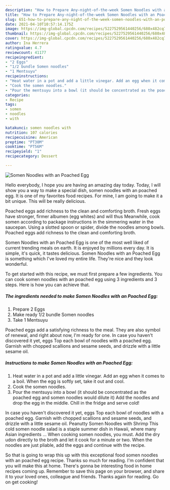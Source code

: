 ```yaml
---
description: "How to Prepare Any-night-of-the-week Somen Noodles with an Poached Egg"
title: "How to Prepare Any-night-of-the-week Somen Noodles with an Poached Egg"
slug: 651-how-to-prepare-any-night-of-the-week-somen-noodles-with-an-poached-egg
date: 2021-04-10T10:57:14.175Z
image: https://img-global.cpcdn.com/recipes/5227529561440256/680x482cq70/somen-noodles-with-an-poached-egg-recipe-main-photo.jpg
thumbnail: https://img-global.cpcdn.com/recipes/5227529561440256/680x482cq70/somen-noodles-with-an-poached-egg-recipe-main-photo.jpg
cover: https://img-global.cpcdn.com/recipes/5227529561440256/680x482cq70/somen-noodles-with-an-poached-egg-recipe-main-photo.jpg
author: Ina Herrera
ratingvalue: 4.7
reviewcount: 41177
recipeingredient:
- "2 Eggs"
- "1/2 bundle Somen noodles"
- "1 Mentsuyu"
recipeinstructions:
- "Heat water in a pot and add a little vinegar. Add an egg when it comes to a boil. When the egg is softly set, take it out and cool."
- "Cook the somen noodles."
- "Pour the mentsuyu into a bowl (it should be concentrated as the poached egg and somen noodles would dilute it) Add the noodles and drop the egg in the middle. Chill in the fridge and serve cold!"
categories:
- Recipe
tags:
- somen
- noodles
- with

katakunci: somen noodles with 
nutrition: 107 calories
recipecuisine: American
preptime: "PT30M"
cooktime: "PT56M"
recipeyield: "1"
recipecategory: Dessert

---
```



![Somen Noodles with an Poached Egg](https://img-global.cpcdn.com/recipes/5227529561440256/680x482cq70/somen-noodles-with-an-poached-egg-recipe-main-photo.jpg)

Hello everybody, I hope you are having an amazing day today. Today, I will show you a way to make a special dish, somen noodles with an poached egg. It is one of my favorites food recipes. For mine, I am going to make it a bit unique. This will be really delicious.

Poached eggs add richness to the clean and comforting broth. Fresh eggs have stronger, firmer albumen (egg whites) and will thus Meanwhile, cook somen according to package instructions in the simmering water in the saucepan. Using a slotted spoon or spider, divide the noodles among bowls. Poached eggs add richness to the clean and comforting broth.

Somen Noodles with an Poached Egg is one of the most well liked of current trending meals on earth. It is enjoyed by millions every day. It is simple, it's quick, it tastes delicious. Somen Noodles with an Poached Egg is something which I've loved my entire life. They're nice and they look wonderful.


To get started with this recipe, we must first prepare a few ingredients. You can cook somen noodles with an poached egg using 3 ingredients and 3 steps. Here is how you can achieve that.

<!--inarticleads1-->

##### The ingredients needed to make Somen Noodles with an Poached Egg:

1. Prepare 2 Eggs
1. Make ready 1/2 bundle Somen noodles
1. Take 1 Mentsuyu


Poached eggs add a satisfying richness to the meal. They are also symbol of renewal, and right about now, I&#39;m ready for one. In case you haven&#39;t discovered it yet, eggs Top each bowl of noodles with a poached egg. Garnish with chopped scallions and sesame seeds, and drizzle with a little sesame oil. 

<!--inarticleads2-->

##### Instructions to make Somen Noodles with an Poached Egg:

1. Heat water in a pot and add a little vinegar. Add an egg when it comes to a boil. When the egg is softly set, take it out and cool.
1. Cook the somen noodles.
1. Pour the mentsuyu into a bowl (it should be concentrated as the poached egg and somen noodles would dilute it) Add the noodles and drop the egg in the middle. Chill in the fridge and serve cold!


In case you haven&#39;t discovered it yet, eggs Top each bowl of noodles with a poached egg. Garnish with chopped scallions and sesame seeds, and drizzle with a little sesame oil. Peanutty Somen Noodles with Shrimp This cold somen noodle salad is a staple summer dish in Hawaii, where many Asian ingredients … When cooking somen noodles, you must. Add the dry udon directly to the broth and let it cook for a minute or two. When the noodles are just pliable, add the eggs and continue with the recipe. 

So that is going to wrap this up with this exceptional food somen noodles with an poached egg recipe. Thanks so much for reading. I'm confident that you will make this at home. There's gonna be interesting food in home recipes coming up. Remember to save this page on your browser, and share it to your loved ones, colleague and friends. Thanks again for reading. Go on get cooking!
